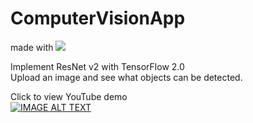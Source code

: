# ComputerVisionApp
 
 made with     <a href="https://img.shields.io/badge/Django%20-darkgreen.svg?logo=data%3Aimage%2Fpng%3Bbase64%2CiVBORw0KGgoAAAANSUhEUgAAADwAAAA7CAMAAAAQJxn4AAAAXVBMVEUJLiAKLyELLyIMLyMNMSQQNCUTNSkVOCoVOCsWOSsbPTEfQTQ1U0g6WU1EX1VFYFZ0ioF%2Bkoqms66qt7K4w77X3dvl6efp7Ov4%2Bfn6%2B%2Fv7%2B%2Fv8%2FPz8%2Ffz%2B%2Fv7%2F%2F%2F%2Fi1T9WAAABDElEQVR42uzWBXbDQAwA0SlTmFH3v2XR7JVWeuU28yD4E7OFvKOfh4c0GkbwFb3unBglB8Yog9eYHSxMNh3jSMMQ1EQtpDCENXHLWRevtT%2Boni2o2nYwEUwbE8N8GCaK%2BSB8ZeF01xUmjtHx%2FtW58JBWq4KZ68y8wMYZq2NSWN6B5d24IEFc2XdgvhCfsATwkKqHQk8A34khwcNTP58TePz6ZKrgG0MDm8RV4V67AHZx8cR%2F9ZwuFiOKMljQUrB4sZjY1kt5bdCxTXzQbOoSfPTd3Gepjy%2Bki8Vc6FsaBQaaXfej2Ch1qdh3D3GNznL0QnQsG9se3zsyf%2Fywbq%2F605hI6aAIo5RXg65fBQCHLce%2BZ2iB8AAAAABJRU5ErkJggg%3D%3D" alt="DjangoLogo">
        <img src="https://img.shields.io/badge/Django%20-darkgreen.svg?logo=data%3Aimage%2Fpng%3Bbase64%2CiVBORw0KGgoAAAANSUhEUgAAADwAAAA7CAMAAAAQJxn4AAAAXVBMVEUJLiAKLyELLyIMLyMNMSQQNCUTNSkVOCoVOCsWOSsbPTEfQTQ1U0g6WU1EX1VFYFZ0ioF%2Bkoqms66qt7K4w77X3dvl6efp7Ov4%2Bfn6%2B%2Fv7%2B%2Fv8%2FPz8%2Ffz%2B%2Fv7%2F%2F%2F%2Fi1T9WAAABDElEQVR42uzWBXbDQAwA0SlTmFH3v2XR7JVWeuU28yD4E7OFvKOfh4c0GkbwFb3unBglB8Yog9eYHSxMNh3jSMMQ1EQtpDCENXHLWRevtT%2Boni2o2nYwEUwbE8N8GCaK%2BSB8ZeF01xUmjtHx%2FtW58JBWq4KZ68y8wMYZq2NSWN6B5d24IEFc2XdgvhCfsATwkKqHQk8A34khwcNTP58TePz6ZKrgG0MDm8RV4V67AHZx8cR%2F9ZwuFiOKMljQUrB4sZjY1kt5bdCxTXzQbOoSfPTd3Gepjy%2Bki8Vc6FsaBQaaXfej2Ch1qdh3D3GNznL0QnQsG9se3zsyf%2Fywbq%2F605hI6aAIo5RXg65fBQCHLce%2BZ2iB8AAAAABJRU5ErkJggg%3D%3D" /></a>
        
 Implement ResNet v2 with TensorFlow 2.0 <br>
Upload an image and see what objects can be detected.

Click to view YouTube demo<br>
[![IMAGE ALT TEXT](https://img.youtube.com/vi/D_nBcb5hkvc/0.jpg)](https://www.youtube.com/watch?v=D_nBcb5hkvc)
